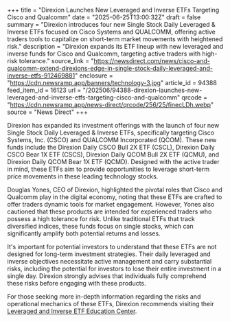 +++
title = "Direxion Launches New Leveraged and Inverse ETFs Targeting Cisco and Qualcomm"
date = "2025-06-25T13:00:32Z"
draft = false
summary = "Direxion introduces four new Single Stock Daily Leveraged & Inverse ETFs focused on Cisco Systems and QUALCOMM, offering active traders tools to capitalize on short-term market movements with heightened risk."
description = "Direxion expands its ETF lineup with new leveraged and inverse funds for Cisco and Qualcomm, targeting active traders with high-risk tolerance."
source_link = "https://newsdirect.com/news/cisco-and-qualcomm-extend-direxions-edge-in-single-stock-daily-leveraged-and-inverse-etfs-912469881"
enclosure = "https://cdn.newsramp.app/banners/technology-3.jpg"
article_id = 94388
feed_item_id = 16123
url = "/202506/94388-direxion-launches-new-leveraged-and-inverse-etfs-targeting-cisco-and-qualcomm"
qrcode = "https://cdn.newsramp.app/news-direct/qrcode/256/25/finecLDh.webp"
source = "News Direct"
+++

<p>Direxion has expanded its investment offerings with the launch of four new Single Stock Daily Leveraged & Inverse ETFs, specifically targeting Cisco Systems, Inc. (CSCO) and QUALCOMM Incorporated (QCOM). These new funds include the Direxion Daily CSCO Bull 2X ETF (CSCL), Direxion Daily CSCO Bear 1X ETF (CSCS), Direxion Daily QCOM Bull 2X ETF (QCMU), and Direxion Daily QCOM Bear 1X ETF (QCMD). Designed with the active trader in mind, these ETFs aim to provide opportunities to leverage short-term price movements in these leading technology stocks.</p><p>Douglas Yones, CEO of Direxion, highlighted the pivotal roles that Cisco and Qualcomm play in the digital economy, noting that these ETFs are crafted to offer traders dynamic tools for market engagement. However, Yones also cautioned that these products are intended for experienced traders who possess a high tolerance for risk. Unlike traditional ETFs that track diversified indices, these funds focus on single stocks, which can significantly amplify both potential returns and losses.</p><p>It's important for potential investors to understand that these ETFs are not designed for long-term investment strategies. Their daily leveraged and inverse objectives necessitate active management and carry substantial risks, including the potential for investors to lose their entire investment in a single day. Direxion strongly advises that individuals fully comprehend these risks before engaging with these products.</p><p>For those seeking more in-depth information regarding the risks and operational mechanics of these ETFs, Direxion recommends visiting their <a href="https://www.direxion.com" rel="nofollow" target="_blank">Leveraged and Inverse ETF Education Center</a>.</p>